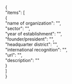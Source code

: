 {<br>
"items": [<br>
{<br>
"name of organization": "",<br>
"sector": "",<br>
"year of establishment": "",<br>
"founder/president": "",<br>
"headquarter district": "",<br>
"international recognition": "",<br>
"url": "",<br>
"description": ""<br>
}<br>
]<br>
}
